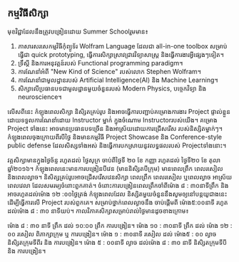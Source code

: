 ## កម្មវិធីសិក្សា

មុខវិជ្ជាដែលនឹងត្រូវបង្រៀនដោយ Summer School​រួមមាន៖

1. ភាសារសរសេកម្មវិធីកុំព្យូទ័រ Wolfram Language ដែលជា all-in-one toolbox សម្រាប់ធ្វើជា quick prototyping, ធ្វើការសិក្សាស្រាវជ្រាវវិទ្យាសាស្រ្ត និងធ្វើការងារអ្វីផ្សេងៗទៀត។
2. ទ្រឹស្តី និងការអនុវត្តន៍របស់ Functional programming paradigm។ 
3. ការណែនាំអំពី "New Kind of Science" របស់លោក Stephen Wolfram។
4. ការណែនាំជាមូលដ្ឋានរបស់ Artificial Intelligence(AI) និង Machine Learning។
5. សិក្សាលើប្រធានបទជាមូលដ្ឋានមួយចំនួនរបស់ Modern Physics, បច្ចេកវិទ្យា និង neuroscience។

លើសពីនេះ កំឡុងពេលសិក្សា និសិ្សតគ្រប់រូប និងអាចធ្វើការបញ្ជាប់គម្រោងការងារ Project ផ្ទាល់ខ្លួន ដោយទទួលការណែនាំដោយ Instructor ម្នាក់់ ក្នុងចំណោម Instructorរបស់យើង។ 
គម្រោង​ Project ទាំងនេះ អាចមានប្រធានបទច្រើន និងអាស្រ័យដោយការជ្រើសរើស របស់និស្សិតម្នាក់ៗ។ កំឡុងពេលចុងក្រោយពីរបីថ្ងៃ និងមានកម្មវិធី Project Showcase 
និង Conference-style public defense ដែលសិស្សទាំងអស់ និងធ្វើការបកស្រាយនូវលទ្ធផលរបស់ Projectទាំងនោះ។ 

វគ្គសិក្សាមានក្នុងថ្ងៃច័ន្ទ រហូតដល់ ថ្ងៃសុក្រ ចាប់ពីថ្ងៃទី ២០ ខែ កញ្ញា រហូតដល់ ថ្ងៃទី​២០ ខែ តុលា ឆ្នាំ២០១៦។ កំឡុងពេលនេះមានការបង្រៀនបីវេន (មាននិសិ្សតបីក្រុម) មានពេលព្រឹក ពេលរសៀល និងពេលល្ងាច។
និសិត្សគ្រប់រូបអាចជ្រើសរើសវេនសិក្សា ពេលព្រឹក ពេលរសៀល ឬពេលល្ងាច អាស្រ័យពេលវេលា ដែលសមរម្យចំពោះពួកគាត់។ ចំពោះការបង្រៀនពេលព្រឹកចាំពីម៉ោង ៨​ : ៣០នាទីព្រឹក និងអាចរហូតដល់ម៉ោង ១២ :០០ថ្ងៃត្រង់ កំឡុងពេលដែល
និស្សិតមួយចំនួននឹងសូមឲ្យនៅបន្តយូជាងនេះ ដើម្បីធ្វើការលើ Project របស់ពួកគេ។ សម្រាប់ថ្នាក់ពេលល្ងាចនឹង ចាប់ផ្តើមពី ម៉ោង៥:០០នាទី រហូតដល់ម៉ោង ៨ : ៣០ នាទីយប់។ កាលវិភាគសិក្សាសម្រាប់រាល់ថ្ងៃមានដូចខាងក្រោម៖

ម៉ោង ៨ : ៣០ នាទី ព្រឹក ដល់ ១០:០០ ព្រឹក ការបង្រៀន។
ម៉ោង ១០ : ៣០នាទី ព្រឹក ដល់ ម៉ោង ១២ : ០០ រសៀល ពិភាក្សាក្រុម ឬ ការបង្រៀន។
ម៉ោង ១ : ៣០នាទី រសៀល ដល់ ម៉ោង​៥ : ០០ ល្ងាច និសិ្សតក្រុមទីពីរ និង ការបង្រៀន។
ម៉ោង ៥ : ០០នាទី ល្ងាច ដល់ម៉ោង ៨​ : ៣០ នាទី និសិ្សតក្រុមទីបី និង ការបង្រៀន។